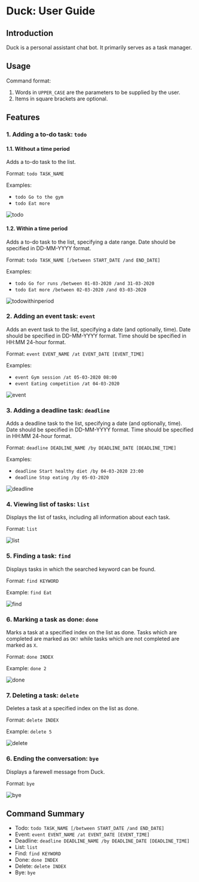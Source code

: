 # Duck: User Guide

## Introduction
Duck is a personal assistant chat bot. It primarily serves as a task manager.

## Usage
Command format:
1. Words in `UPPER_CASE` are the parameters to be supplied by the user.
2. Items in square brackets are optional.

## Features 

### 1. Adding a to-do task: `todo`
#### 1.1. Without a time period
Adds a to-do task to the list.

Format: `todo TASK_NAME`

Examples:
* `todo Go to the gym`
* `todo Eat more`

![todo](./images/todo.png)

#### 1.2. Within a time period
Adds a to-do task to the list, specifying a date range. Date should be specified in DD-MM-YYYY format.

Format: `todo TASK_NAME [/between START_DATE /and END_DATE]`

Examples:
* `todo Go for runs /between 01-03-2020 /and 31-03-2020`
* `todo Eat more /between 02-03-2020 /and 03-03-2020`

![todowithinperiod](./images/todowithinperiod.png)

### 2. Adding an event task: `event`
Adds an event task to the list, specifying a date (and optionally, time). Date should be specified in DD-MM-YYYY format. Time should be specified in HH:MM 24-hour format.

Format: `event EVENT_NAME /at EVENT_DATE [EVENT_TIME]`

Examples:
* `event Gym session /at 05-03-2020 08:00`
* `event Eating competition /at 04-03-2020`

![event](./images/event.png)

### 3. Adding a deadline task: `deadline`
Adds a deadline task to the list, specifying a date (and optionally, time). Date should be specified in DD-MM-YYYY format. Time should be specified in HH:MM 24-hour format.

Format: `deadline DEADLINE_NAME /by DEADLINE_DATE [DEADLINE_TIME]`

Examples:
* `deadline Start healthy diet /by 04-03-2020 23:00`
* `deadline Stop eating /by 05-03-2020`

![deadline](./images/deadline.png)

### 4. Viewing list of tasks: `list`
Displays the list of tasks, including all information about each task.

Format: `list`

![list](./images/list.png)

### 5. Finding a task: `find`
Displays tasks in which the searched keyword can be found.

Format: `find KEYWORD`

Example: `find Eat`

![find](./images/find.png)

### 6. Marking a task as done: `done`
Marks a task at a specified index on the list as done. Tasks which are completed are marked as `OK!` while tasks which are not completed are marked as `X`.

Format: `done INDEX`

Example: `done 2`

![done](./images/done.png)

### 7. Deleting a task: `delete`
Deletes a task at a specified index on the list as done.

Format: `delete INDEX`

Example: `delete 5`

![delete](./images/delete.png)

### 6. Ending the conversation: `bye`
Displays a farewell message from Duck.

Format: `bye`

![bye](./images/bye.png)

## Command Summary
* Todo: `todo TASK_NAME [/between START_DATE /and END_DATE]`
* Event: `event EVENT_NAME /at EVENT_DATE [EVENT_TIME]`
* Deadline: `deadline DEADLINE_NAME /by DEADLINE_DATE [DEADLINE_TIME]`
* List: `list`
* Find: `find KEYWORD`
* Done: `done INDEX`
* Delete: `delete INDEX`
* Bye: `bye`